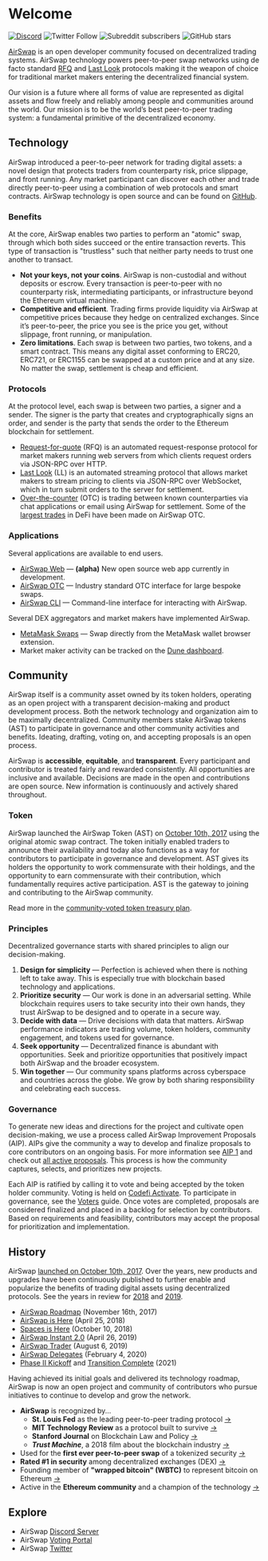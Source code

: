 # Welcome

[![Discord](https://img.shields.io/discord/590643190281928738.svg)](https://chat.airswap.io) ![Twitter Follow](https://img.shields.io/twitter/follow/airswap?style=social) ![Subreddit subscribers](https://img.shields.io/reddit/subreddit-subscribers/AirSwap?style=social) ![GitHub stars](https://img.shields.io/github/stars/airswap/airswap-protocols?style=social)

[AirSwap](https://www.airswap.io/) is an open developer community focused on decentralized trading systems. AirSwap technology powers peer-to-peer swap networks using de facto standard [RFQ](technology/request-for-quote.md) and [Last Look](technology/last-look.md) protocols making it the weapon of choice for traditional market makers entering the decentralized financial system.

Our vision is a future where all forms of value are represented as digital assets and flow freely and reliably among people and communities around the world. Our mission is to be the world’s best peer-to-peer trading system: a fundamental primitive of the decentralized economy.

## Technology

AirSwap introduced a peer-to-peer network for trading digital assets: a novel design that protects traders from counterparty risk, price slippage, and front running. Any market participant can discover each other and trade directly peer-to-peer using a combination of web protocols and smart contracts. AirSwap technology is open source and can be found on [GitHub](https://github.com/airswap/).

### Benefits

At the core, AirSwap enables two parties to perform an "atomic" swap, through which both sides succeed or the entire transaction reverts. This type of transaction is "trustless" such that neither party needs to trust one another to transact.

* **Not your keys, not your coins**. AirSwap is non-custodial and without deposits or escrow. Every transaction is peer-to-peer with no counterparty risk, intermediating participants, or infrastructure beyond the Ethereum virtual machine.
* **Competitive and efficient**. Trading firms provide liquidity via AirSwap at competitive prices because they hedge on centralized exchanges. Since it’s peer-to-peer, the price you see is the price you get, without slippage, front running, or manipulation.
* **Zero limitations**. Each swap is between two parties, two tokens, and a smart contract. This means any digital asset conforming to ERC20, ERC721, or ERC1155 can be swapped at a custom price and at any size. No matter the swap, settlement is cheap and efficient.

### Protocols

At the protocol level, each swap is between two parties, a signer and a sender. The signer is the party that creates and cryptographically signs an order, and sender is the party that sends the order to the Ethereum blockchain for settlement.

* [Request-for-quote](technology/request-for-quote.md) \(RFQ\) is an automated request-response protocol for market makers running web servers from which clients request orders via JSON-RPC over HTTP.
* [Last Look](technology/last-look.md) \(LL\) is an automated streaming protocol that allows market makers to stream pricing to clients via JSON-RPC over WebSocket, which in turn submit orders to the server for settlement.
* [Over-the-counter](https://trader.airswap.io/) \(OTC\) is trading between known counterparties via chat applications or email using AirSwap for settlement. Some of the [largest trades](https://etherscan.io/tx/0x346a9f45c70d4f323c67fd0f348b2a8aaa7477a719557c27a8130c8873279d3b) in DeFi have been made on AirSwap OTC.

### Applications

Several applications are available to end users.

* [AirSwap Web](https://preview.airswap.io/) — **\(alpha\)** New open source web app currently in development.
* [AirSwap OTC](https://trader.airswap.io/) — Industry standard OTC interface for large bespoke swaps.
* [AirSwap CLI](https://github.com/airswap/airswap-cli) — Command-line interface for interacting with AirSwap.

Several DEX aggregators and market makers have implemented AirSwap.

* [MetaMask Swaps](https://metamask.io/swaps.html) — Swap directly from the MetaMask wallet browser extension.
* Market maker activity can be tracked on the [Dune dashboard](https://dune.xyz/queries/28752/57978).

## Community

AirSwap itself is a community asset owned by its token holders, operating as an open project with a transparent decision-making and product development process. Both the network technology and organization aim to be maximally decentralized. Community members stake AirSwap tokens \(AST\) to participate in governance and other community activities and benefits. Ideating, drafting, voting on, and accepting proposals is an open process.

AirSwap is **accessible**, **equitable**, and **transparent**. Every participant and contributor is treated fairly and rewarded consistently. All opportunities are inclusive and available. Decisions are made in the open and contributions are open source. New information is continuously and actively shared throughout.

### Token

AirSwap launched the AirSwap Token \(AST\) on [October 10th, 2017](https://medium.com/fluidity/airswap-token-launch-report-fbd04b748eb1) using the original atomic swap contract. The token initially enabled traders to announce their availability and today also functions as a way for contributors to participate in governance and development. AST gives its holders the opportunity to work commensurate with their holdings, and the opportunity to earn commensurate with their contribution, which fundamentally requires active participation. AST is the gateway to joining and contributing to the AirSwap community.

Read more in the [community-voted token treasury plan](https://github.com/airswap/airswap-aips/issues/10).

### Principles

Decentralized governance starts with shared principles to align our decision-making.

1. **Design for simplicity** — Perfection is achieved when there is nothing left to take away. This is especially true with blockchain based technology and applications.
2. **Prioritize security** — Our work is done in an adversarial setting. While blockchain requires users to take security into their own hands, they trust AirSwap to be designed and to operate in a secure way.
3. **Decide with data** — Drive decisions with data that matters. AirSwap performance indicators are trading volume, token holders, community engagement, and tokens used for governance.
4. **Seek opportunity** — Decentralized finance is abundant with opportunities. Seek and prioritize opportunities that positively impact both AirSwap and the broader ecosystem.
5. **Win together** — Our community spans platforms across cyberspace and countries across the globe. We grow by both sharing responsibility and celebrating each success.

### Governance

To generate new ideas and directions for the project and cultivate open decision-making, we use a process called AirSwap Improvement Proposals \(AIP\). AIPs give the community a way to develop and finalize proposals to core contributors on an ongoing basis. For more information see [AIP 1](https://community.airswap.io/t/aip-1-proposal-how-to) and check out [all active proposals](https://github.com/airswap/aips). This process is how the community captures, selects, and prioritizes new projects.

Each AIP is ratified by calling it to vote and being accepted by the token holder community. Voting is held on [Codefi Activate](https://activate.codefi.network/staking/airswap/governance). To participate in governance, see the [Voters](guides/voters.md) guide. Once votes are completed, proposals are considered finalized and placed in a backlog for selection by contributors. Based on requirements and feasibility, contributors may accept the proposal for prioritization and implementation.

## History

AirSwap [launched on October 10th, 2017](https://medium.com/fluidity/airswap-token-launch-report-fbd04b748eb1). Over the years, new products and upgrades have been continuously published to further enable and popularize the benefits of trading digital assets using decentralized protocols. See the years in review for [2018](https://medium.com/fluidity/2018-a-year-in-review-d7f5cb0e5d76) and [2019](https://medium.com/fluidity/2019-a-year-in-review-6b40035e6edb).

* [AirSwap Roadmap](https://medium.com/fluidity/the-airswap-roadmap-1c1a3c3b20d3) \(November 16th, 2017\)
* [AirSwap is Here](https://medium.com/fluidity/airswap-is-here-c83c001d5bbe) \(April 25, 2018\)
* [Spaces is Here](https://medium.com/fluidity/spaces-is-here-a36fa6753474) \(October 10, 2018\)
* [AirSwap Instant 2.0](https://medium.com/fluidity/airswap-instant-2-0-d10906447838) \(April 26, 2019\)
* [AirSwap Trader](https://medium.com/fluidity/introducing-airswap-trader-63a0ef9e67c0) \(August 6, 2019\)
* [AirSwap Delegates](https://medium.com/fluidity/introducing-airswap-delegates-1c3db83be1db) \(February 4, 2020\)
* [Phase II Kickoff](https://twitter.com/airswap/status/1346542008345747457) and [Transition Complete](https://twitter.com/airswap/status/1359190898110853122) \(2021\)

Having achieved its initial goals and delivered its technology roadmap, AirSwap is now an open project and community of contributors who pursue initiatives to continue to develop and grow the network.

* **AirSwap** is recognized by...
  * **St. Louis Fed** as the leading peer-to-peer trading protocol [→](https://research.stlouisfed.org/publications/review/2021/02/05/decentralized-finance-on-blockchain-and-smart-contract-based-financial-markets)
  * **MIT Technology Review** as a protocol built to survive [→](https://www.technologyreview.com/2018/02/22/145100/when-the-cryptocurrency-bubble-pops-these-tokens-are-built-to-survive/)
  * **Stanford Journal** on Blockchain Law and Policy [→](https://stanford-jblp.pubpub.org/pub/deconstructing-dex/release/1)
  * _**Trust Machine**_, a 2018 film about the blockchain industry [→](https://www.imdb.com/title/tt7407496/)
* Used for the **first ever peer-to-peer swap** of a tokenized security [→](https://tokenist.com/airswap-facilitates-first-compliant-security-token-transfer-on-a-public-blockchain/)
* **Rated \#1 in security** among decentralized exchanges \(DEX\) [→](https://icorating.com/pdf/65/1/pnN3XH96SRWtSs1YMNn2MSw805II3mD7UwKyMrPA.pdf)
* Founding member of **"wrapped bitcoin" \(WBTC\)** to represent bitcoin on Ethereum [→](https://www.bitgo.com/newsroom/press-releases/wbtc-brings-bitcoin-to-ethereum)
* Active in the **Ethereum community** and a champion of the technology [→](https://medium.com/fluidity/airswap-devcon-5-43adcf758ba8)

## Explore

* AirSwap [Discord Server](https://chat.airswap.io/)
* AirSwap [Voting Portal](https://activate.codefi.network/staking/airswap/governance)
* AirSwap [Twitter](https://twitter.com/airswap)

